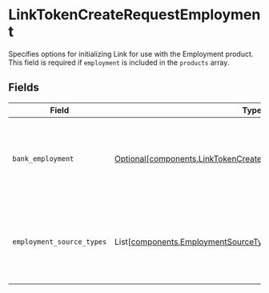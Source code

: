 # LinkTokenCreateRequestEmployment

Specifies options for initializing Link for use with the Employment product. This field is required if `employment` is included in the `products` array.


## Fields

| Field                                                                                                                                                                                                  | Type                                                                                                                                                                                                   | Required                                                                                                                                                                                               | Description                                                                                                                                                                                            |
| ------------------------------------------------------------------------------------------------------------------------------------------------------------------------------------------------------ | ------------------------------------------------------------------------------------------------------------------------------------------------------------------------------------------------------ | ------------------------------------------------------------------------------------------------------------------------------------------------------------------------------------------------------ | ------------------------------------------------------------------------------------------------------------------------------------------------------------------------------------------------------ |
| `bank_employment`                                                                                                                                                                                      | [Optional[components.LinkTokenCreateRequestEmploymentBankIncome]](../../models/components/linktokencreaterequestemploymentbankincome.md)                                                               | :heavy_minus_sign:                                                                                                                                                                                     | Specifies options for initializing Link for use with Bank Employment. This field is required if `employment` is included in the `products` array and `bank` is specified in `employment_source_types`. |
| `employment_source_types`                                                                                                                                                                              | List[[components.EmploymentSourceType](../../models/components/employmentsourcetype.md)]                                                                                                               | :heavy_minus_sign:                                                                                                                                                                                     | The types of source employment data that users will be permitted to share. Options include `bank` and `payroll`. Currently you can only specify one of these options.                                  |